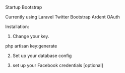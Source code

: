 Startup Bootstrap

Currently using Laravel 
Twitter Bootstrap
Ardent OAuth

Installation:

1. Change your key. 

php artisan key:generate

2. Set up your database config

3. set up your Facebook credentials [optional]

